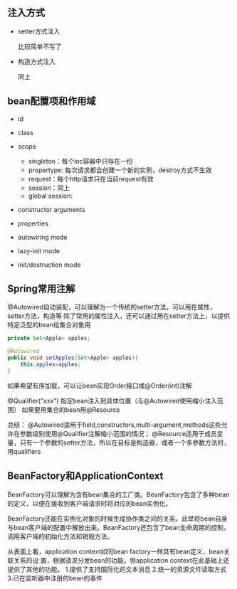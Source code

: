 ## 注入方式
- setter方式注入

    比较简单不写了
- 构造方式注入

    同上

## bean配置项和作用域
- id

- class

- scope
    - singleton：每个ioc容器中只存在一份
    - propertype: 每次请求都会创建一个新的实例，destroy方式不生效
    - request：每个http请求只在当前request有效
    - session：同上
    - global session:
- constructor arguments

- properties

- autowiring mode

- lazy-init mode

- init/destruction mode

## Spring常用注解
@Autowired自动装配，可以理解为一个传统的setter方法，可以用在属性，setter方法，构造等
除了常用的属性注入，还可以通过用在setter方法上，以提供特定泛型的bean给集合对象用
```java
private Set<Apple> apples;

@Autowired
public void setApples(Set<Apple> apples){
    this.apples=apples;
}
```
如果希望有序加载，可以让bean实现Order接口或@Order(int)注解

@Qualifier("xxx")
指定bean注入到具体位置（与@Autowired使用缩小注入范围）
如果要用集合的bean用@Resource

总结：
@Autowired适用于field,constructors,multi-argument,methods这些允许在参数级别使用@Qualifier注解缩小范围的情况；
@Resource适用于成员变量，只有一个参数的setter方法，所以在目标是构造器，或者一个多参数方法时，用qualifiers



## BeanFactory和ApplicationContext
BeanFactory可以理解为含有bean集合的工厂类。BeanFactory包含了多种bean的定义，以便在接收到客户端请求时将对应的bean实例化。

BeanFactory还能在实例化对象的时候生成协作类之间的关系。此举将bean自身与bean客户端的配置中解放出来。BeanFactory还包含了bean生命周期的控制，调用客户端的初始化方法和销毁方法。

从表⾯上看，application context如同bean factory⼀样具有bean定义、bean关联关系的设
置，根据请求分发bean的功能。但application context在此基础上还提供了其他的功能。
1.提供了⽀持国际化的⽂本消息
2.统⼀的资源⽂件读取⽅式
3.已在监听器中注册的bean的事件

